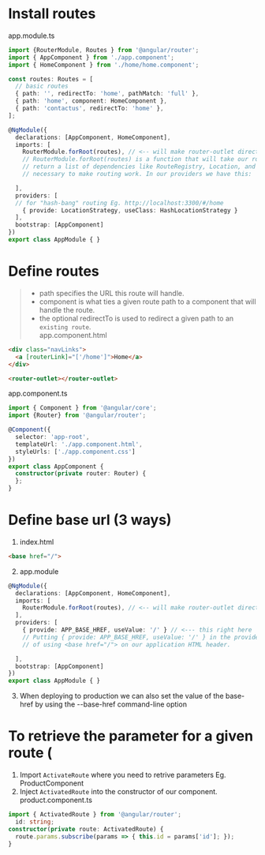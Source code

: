 # Install routes
app.module.ts
```ts
import {RouterModule, Routes } from '@angular/router';
import { AppComponent } from './app.component';
import { HomeComponent } from './home/home.component';

const routes: Routes = [
  // basic routes
  { path: '', redirectTo: 'home', pathMatch: 'full' },
  { path: 'home', component: HomeComponent },
  { path: 'contactus', redirectTo: 'home' },
];

@NgModule({
  declarations: [AppComponent, HomeComponent],
  imports: [
    RouterModule.forRoot(routes), // <-- will make router-outlet directive available to our template.
    // RouterModule.forRoot(routes) is a function that will take our routes, configure the router, and 
    // return a list of dependencies like RouteRegistry, Location, and several other classes that are 
    // necessary to make routing work. In our providers we have this:

  ],
  providers: [
  // for "hash-bang" routing Eg. http://localhost:3300/#/home
    { provide: LocationStrategy, useClass: HashLocationStrategy }
  ],
  bootstrap: [AppComponent]
})
export class AppModule { }
```
# Define routes
> - path specifies the URL this route will handle. <br>
> - component is what ties a given route path to a component that will handle the route. <br>
> - the optional redirectTo is used to redirect a given path to an `existing route`. <br>
app.component.html
```html
<div class="navLinks">
  <a [routerLink]="['/home']">Home</a>
</div>

<router-outlet></router-outlet>
```
app.component.ts
```ts
import { Component } from '@angular/core';
import {Router} from '@angular/router';

@Component({
  selector: 'app-root',
  templateUrl: './app.component.html',
  styleUrls: ['./app.component.css']
})
export class AppComponent {
  constructor(private router: Router) {
  };
}
```
# Define base url (3 ways)
1. index.html
```html
<base href="/">
```
2. app.module
```ts
@NgModule({
  declarations: [AppComponent, HomeComponent],
  imports: [
    RouterModule.forRoot(routes), // <-- will make router-outlet directive available to our template.
  ],
  providers: [
    { provide: APP_BASE_HREF, useValue: '/' } // <--- this right here 
    // Putting { provide: APP_BASE_HREF, useValue: '/' } in the providers is the equivalent 
    // of using <base href="/"> on our application HTML header.

  ],
  bootstrap: [AppComponent]
})
export class AppModule { }
```
3. When deploying to production we can also set the value of the base-href by using the --base-href command-line option

# To retrieve the parameter for a given route (
1. Import `ActivateRoute` where you need to retrive parameters Eg. ProductComponent
2. Inject `ActivatedRoute` into the constructor of our component.
product.component.ts
```ts
import { ActivatedRoute } from '@angular/router';
  id: string;
constructor(private route: ActivatedRoute) {
  route.params.subscribe(params => { this.id = params['id']; });
}
```
